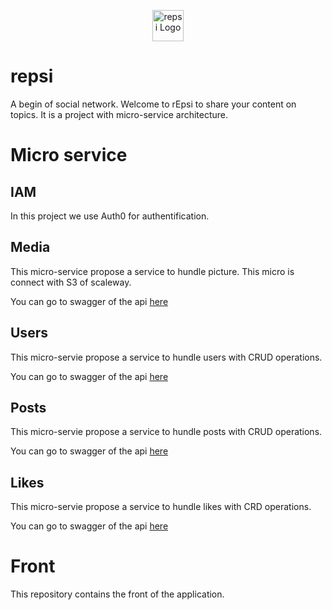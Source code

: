 <p align="center">
  <a href="http://kube.paulsouille.fr" target="blank"><img src="https://i.imgur.com/MuvHYIz.png" width="50" alt="repsi Logo" /></a>
</p>

# repsi
A  begin of social network. Welcome to rEpsi to share your content on topics. It is a project with micro-service architecture.

# Micro service
## IAM
  In this project we use Auth0 for authentification. 
## Media
  This micro-service propose a service to hundle picture. 
  This micro is connect with S3 of scaleway.
  
  You can go to swagger of the api [here](http://api.paulsouille.fr/media/documentation)
## Users      
  This micro-servie propose a service to hundle users with CRUD operations.
  
   You can go to swagger of the api [here](http://api.paulsouille.fr/users/documentation)
## Posts      
  This micro-servie propose a service to hundle posts with CRUD operations.
  
  You can go to swagger of the api [here](http://api.paulsouille.fr/posts/documentation)
## Likes      
  This micro-servie propose a service to hundle likes with CRD operations.
  
   You can go to swagger of the api [here](http://api.paulsouille.fr/likes/documentation)

# Front
  This repository contains the front of the application. 
